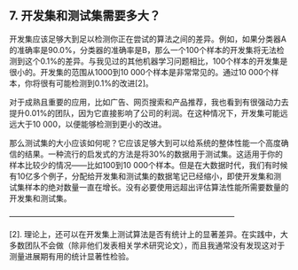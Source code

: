 ## 7. 开发集和测试集需要多大？

开发集应该足够大到足以检测你正在尝试的算法之间的差异。例如，如果分类器A的准确率是90.0%，分类器的准确率是B，那么一个100个样本的开发集将无法检测到这个0.1%的差异。与我见过的其他机器学习问题相比，100个样本的开发集是很小的。开发集的范围从1000到10 000个样本是非常常见的。通过10 000个样本，你将很有可能检测到0.1%的改进[2]。

对于成熟且重要的应用，比如广告、网页搜索和产品推荐，我也看到有很强动力去提升0.01%的团队，因为它直接影响了公司的利润。在这种情况下，开发集可能远远大于10 000，以便能够检测到更小的改进。

那么测试集的大小应该如何呢？它应该足够大到可以给系统的整体性能一个高度确信的结果。一种流行的启发式的方法是将30%的数据用于测试集。这适用于你的样本比较少的情况——比如100到10 000个样本。但是在大数据时代，我们有时候有10亿多个例子，分配给开发集和测试集的数据笔记已经缩小，即使开发集和测试集样本的绝对数量一直在增长。没有必要使用远超出评估算法性能所需要数量的开发集和测试集。


—————————————————————————————

[2]. 理论上，还可以在开发集上测试算法是否有统计上的显著差异。在实践中，大多数团队不会做（除非他们发表相关学术研究论文），而且我通常没有发现这对于测量进展期有用的统计显著性检验。

